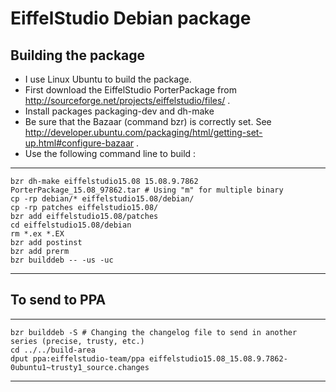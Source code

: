 EiffelStudio Debian package
===========================



Building the package
--------------------

  * I use Linux Ubuntu to build the package.
  * First download the EiffelStudio PorterPackage from http://sourceforge.net/projects/eiffelstudio/files/ .
  * Install packages packaging-dev and dh-make
  * Be sure that the Bazaar (command bzr) is correctly set. See http://developer.ubuntu.com/packaging/html/getting-set-up.html#configure-bazaar .
  * Use the following command line to build :

***

	bzr dh-make eiffelstudio15.08 15.08.9.7862 PorterPackage_15.08_97862.tar # Using "m" for multiple binary
	cp -rp debian/* eiffelstudio15.08/debian/
	cp -rp patches eiffelstudio15.08/
	bzr add eiffelstudio15.08/patches
	cd eiffelstudio15.08/debian
	rm *.ex *.EX
	bzr add postinst
	bzr add prerm
	bzr builddeb -- -us -uc

***

To send to PPA
--------------

***

	bzr builddeb -S # Changing the changelog file to send in another series (precise, trusty, etc.)
	cd ../../build-area
	dput ppa:eiffelstudio-team/ppa eiffelstudio15.08_15.08.9.7862-0ubuntu1~trusty1_source.changes

***

